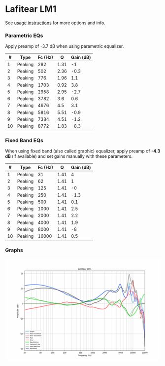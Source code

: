 # Lafitear LM1
See [usage instructions](https://github.com/jaakkopasanen/AutoEq#usage) for more options and info.

### Parametric EQs
Apply preamp of -3.7 dB when using parametric equalizer.

|   # | Type    |   Fc (Hz) |    Q |   Gain (dB) |
|-----|---------|-----------|------|-------------|
|   1 | Peaking |       282 | 1.31 |        -1   |
|   2 | Peaking |       502 | 2.36 |        -0.3 |
|   3 | Peaking |       776 | 1.96 |         1.1 |
|   4 | Peaking |      1703 | 0.92 |         3.8 |
|   5 | Peaking |      2958 | 2.95 |        -2.7 |
|   6 | Peaking |      3782 | 3.6  |         0.6 |
|   7 | Peaking |      4676 | 4.5  |         3.1 |
|   8 | Peaking |      5816 | 5.51 |        -0.9 |
|   9 | Peaking |      7384 | 4.51 |        -1.2 |
|  10 | Peaking |      8772 | 1.83 |        -8.3 |

### Fixed Band EQs
When using fixed band (also called graphic) equalizer, apply preamp of **-4.3 dB** (if available) and set gains manually with these parameters.

|   # | Type    |   Fc (Hz) |    Q |   Gain (dB) |
|-----|---------|-----------|------|-------------|
|   1 | Peaking |        31 | 1.41 |         4   |
|   2 | Peaking |        62 | 1.41 |         1   |
|   3 | Peaking |       125 | 1.41 |        -0   |
|   4 | Peaking |       250 | 1.41 |        -1.3 |
|   5 | Peaking |       500 | 1.41 |         0.1 |
|   6 | Peaking |      1000 | 1.41 |         2.5 |
|   7 | Peaking |      2000 | 1.41 |         2.2 |
|   8 | Peaking |      4000 | 1.41 |         1.9 |
|   9 | Peaking |      8000 | 1.41 |        -8   |
|  10 | Peaking |     16000 | 1.41 |         0.5 |

### Graphs
![](./Lafitear%20LM1.png)
